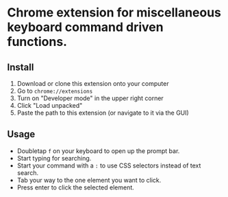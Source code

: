 # Chrome extension for miscellaneous keyboard command driven functions.

## Install
1. Download or clone this extension onto your computer
2. Go to `chrome://extensions`
3. Turn on "Developer mode" in the upper right corner
4. Click "Load unpacked"
5. Paste the path to this extension (or navigate to it via the GUI)

## Usage
* Doubletap `f` on your keyboard to open up the prompt bar.
* Start typing for searching.
* Start your command with a `:` to use CSS selectors instead of text search.
* Tab your way to the one element you want to click.
* Press enter to click the selected element.
